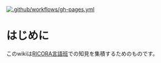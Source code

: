 [![.github/workflows/gh-pages.yml](https://github.com/RICORA/alg-wiki/actions/workflows/gh-pages.yml/badge.svg)](https://github.com/RICORA/alg-wiki/actions/workflows/gh-pages.yml)

# はじめに

このwikiは[RICORA言語班](https://alg.tus-ricora.com)での知見を集積するためのものです。

